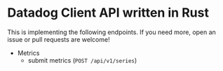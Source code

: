# Datadog Client API written in Rust

This is implementing the following endpoints. If you need more, open an issue or pull requests are welcome!

- Metrics
  - submit metrics (`POST /api/v1/series`)

